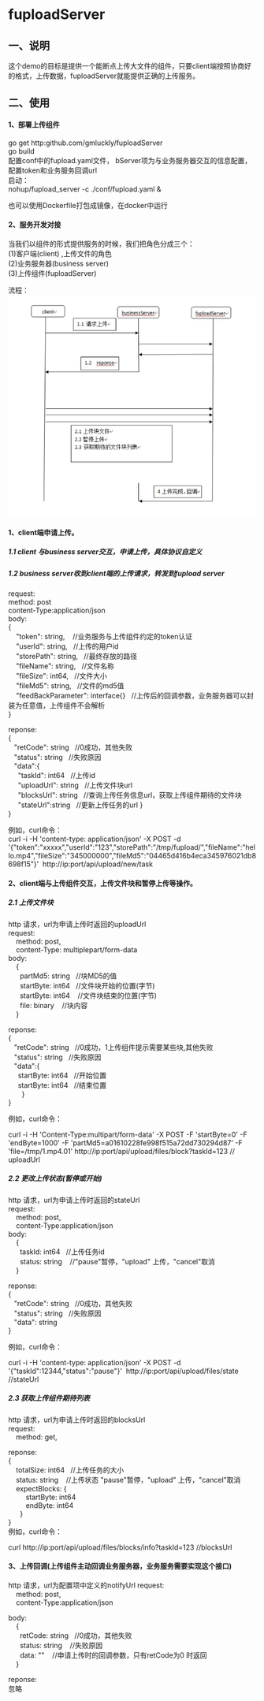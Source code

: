 # fuploadServer
## 一、说明
这个demo的目标是提供一个能断点上传大文件的组件，只要client端按照协商好的格式，上传数据，fuploadServer就能提供正确的上传服务。
## 二、使用 
#### 1、部署上传组件  
go get http:github.com/gmluckly/fuploadServer  
go build   
配置conf中的fupload.yaml文件，
bServer项为与业务服务器交互的信息配置，配置token和业务服务回调url  
启动：  
    nohup/fupload_server -c ./conf/fupload.yaml &   
    
也可以使用Dockerfile打包成镜像，在docker中运行  


#### 2、服务开发对接
当我们以组件的形式提供服务的时候，我们把角色分成三个：  
 (1)客户端(client) ,上传文件的角色   
 (2)业务服务器(business server)  
 (3)上传组件(fuploadServer)  

 流程：   
 ![image](https://github.com/gmluckly/fuploadServer/blob/master/fupload.jpg)
 
 #### 1、client端申请上传。
 ##### 1.1 client 与business server交互，申请上传，具体协议自定义  
 ##### 1.2 business server收到client端的上传请求，转发到fupload server  
 request:  
 method: post   
 content-Type:application/json  
 body:  
 {  
 &nbsp; &nbsp; "token": string, &nbsp;&nbsp; //业务服务与上传组件约定的token认证  
 &nbsp; &nbsp;     "userId": string, &nbsp;&nbsp;//上传的用户id   
 &nbsp; &nbsp;     "storePath": string,  &nbsp;&nbsp;//最终存放的路径  
 &nbsp; &nbsp;     "fileName":  string,  &nbsp;&nbsp;//文件名称  
 &nbsp; &nbsp;    "fileSize": int64,  &nbsp;&nbsp;//文件大小  
 &nbsp; &nbsp;    "fileMd5":  string,  &nbsp;&nbsp;//文件的md5值  
 &nbsp; &nbsp;    "feedBackParameter": interface{}  &nbsp;&nbsp;//上传后的回调参数，业务服务器可以封装为任意值，上传组件不会解析  
 } 
 
reponse:  
 {  
    &nbsp;&nbsp; "retCode": string &nbsp;&nbsp;//0成功，其他失败  
    &nbsp;&nbsp; "status": string  &nbsp;&nbsp;//失败原因  
    &nbsp;&nbsp; "data":{  
        &nbsp;&nbsp;&nbsp;&nbsp; "taskId": int64 &nbsp;&nbsp;//上传id  
        &nbsp;&nbsp;&nbsp;&nbsp; "uploadUrl": string &nbsp;&nbsp;//上传文件块url  
        &nbsp;&nbsp;&nbsp;&nbsp; "blocksUrl": string &nbsp;&nbsp;//查询上传任务信息url，获取上传组件期待的文件块  
        &nbsp;&nbsp;&nbsp;&nbsp; "stateUrl":string &nbsp;&nbsp;//更新上传任务的url
    }  
 }  
 
 例如，curl命令：  
 curl -i -H 'content-type: application/json' -X POST -d '{"token":"xxxxx","userId":"123","storePath":"/tmp/fupload/","fileName":"hello.mp4","fileSize":"345000000","fileMd5":"04465d416b4eca345976021db8698f15"}'&nbsp;&nbsp;http://ip:port/api/upload/new/task
 
 #### 2、client端与上传组件交互，上传文件块和暂停上传等操作。  
 ##### 2.1 上传文件块
 http 请求，url为申请上传时返回的uploadUrl  
 request:  
 &nbsp;&nbsp;&nbsp;&nbsp;method: post,  
 &nbsp;&nbsp;&nbsp;&nbsp;content-Type: multiplepart/form-data  
 body:  
 &nbsp;&nbsp;&nbsp;&nbsp;{  
     &nbsp;&nbsp;&nbsp;&nbsp;&nbsp; partMd5: string &nbsp;&nbsp;//块MD5的值  
     &nbsp;&nbsp;&nbsp;&nbsp;&nbsp; startByte: int64 &nbsp;&nbsp;//文件块开始的位置(字节)  
     &nbsp;&nbsp;&nbsp;&nbsp;&nbsp; startByte: int64 &nbsp;&nbsp; //文件块结束的位置(字节)  
     &nbsp;&nbsp;&nbsp;&nbsp;&nbsp; file: binary &nbsp;&nbsp; //块内容  
 &nbsp;&nbsp;&nbsp;&nbsp;}  
 
 reponse:  
  {  
    &nbsp;&nbsp; "retCode": string &nbsp;&nbsp;//0成功，1上传组件提示需要某些块,其他失败    
    &nbsp;&nbsp; "status": string  &nbsp;&nbsp;//失败原因  
    &nbsp;&nbsp; "data":{  
        &nbsp;&nbsp;&nbsp;&nbsp; startByte: int64 &nbsp;&nbsp;//开始位置  
        &nbsp;&nbsp;&nbsp;&nbsp; startByte: int64 &nbsp;&nbsp;//结束位置   
    &nbsp;&nbsp;&nbsp;&nbsp; &nbsp;&nbsp;}  
 } 
 
 例如，curl命令：  
 
 curl -i -H 'Content-Type:multipart/form-data' -X POST -F 'startByte=0' -F 'endByte=1000' -F 'partMd5=a01610228fe998f515a72dd730294d87' -F 'file=/tmp/1.mp4.01' http://ip:port/api/upload/files/block?taskId=123   // uploadUrl
 
 
##### 2.2 更改上传状态(暂停或开始)
http 请求，url为申请上传时返回的stateUrl  
request:  
 &nbsp;&nbsp;&nbsp;&nbsp;method: post,  
 &nbsp;&nbsp;&nbsp;&nbsp;content-Type:application/json  
 body:  
 &nbsp;&nbsp;&nbsp;&nbsp;{  
     &nbsp;&nbsp;&nbsp;&nbsp;&nbsp; taskId: int64 &nbsp;&nbsp;//上传任务id  
     &nbsp;&nbsp;&nbsp;&nbsp;&nbsp; status: string &nbsp;&nbsp; //"pause"暂停，"upload" 上传，"cancel"取消  
 &nbsp;&nbsp;&nbsp;&nbsp;}  
 
 reponse:  
  {  
    &nbsp;&nbsp; "retCode": string &nbsp;&nbsp;//0成功，其他失败    
    &nbsp;&nbsp; "status": string  &nbsp;&nbsp;//失败原因  
    &nbsp;&nbsp; "data": string     
 } 
 
 例如，curl命令：  
 
 curl -i -H 'content-type: application/json' -X POST -d '{"taskId":12344,"status":"pause"}'&nbsp;&nbsp;http://ip:port/api/upload/files/state  //stateUrl  
 
 ##### 2.3 获取上传组件期待列表
http 请求，url为申请上传时返回的blocksUrl  
request:  
 &nbsp;&nbsp;&nbsp;&nbsp;method: get,  
 
 reponse:  
{  
    &nbsp;&nbsp;&nbsp; totalSize: int64 &nbsp;&nbsp;//上传任务的大小  
    &nbsp;&nbsp;&nbsp; status: string &nbsp;&nbsp; //上传状态 "pause"暂停，"upload" 上传，"cancel"取消  
    &nbsp;&nbsp;&nbsp; expectBlocks: {  
          &nbsp;&nbsp;&nbsp;&nbsp;&nbsp;  &nbsp;&nbsp; startByte: int64  
           &nbsp;&nbsp;&nbsp;&nbsp;&nbsp; &nbsp;&nbsp; endByte: int64  
     &nbsp;&nbsp;&nbsp;&nbsp;&nbsp; }  
}  
 例如，curl命令：  
 
 curl http://ip:port/api/upload/files/blocks/info?taskId=123  //blocksUrl  
 
 
#### 3、上传回调(上传组件主动回调业务服务器，业务服务需要实现这个接口)
http 请求，url为配置项中定义的notifyUrl 
request:  
 &nbsp;&nbsp;&nbsp;&nbsp;method: post,  
 &nbsp;&nbsp;&nbsp;&nbsp;content-Type:application/json  
 
body:  
 &nbsp;&nbsp;&nbsp;&nbsp;{  
     &nbsp;&nbsp;&nbsp;&nbsp;&nbsp; retCode: string &nbsp;&nbsp;//0成功，其他失败    
     &nbsp;&nbsp;&nbsp;&nbsp;&nbsp; status: string &nbsp;&nbsp; //失败原因  
     &nbsp;&nbsp;&nbsp;&nbsp;&nbsp; data: "" &nbsp;&nbsp; //申请上传时的回调参数，只有retCode为0 时返回  
 &nbsp;&nbsp;&nbsp;&nbsp;}  
 
 reponse:  
 忽略  